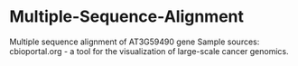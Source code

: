 # Multiple-Sequence-Alignment
Multiple sequence alignment of AT3G59490 gene
Sample sources: cbioportal.org - a tool for the visualization of large-scale cancer genomics.
